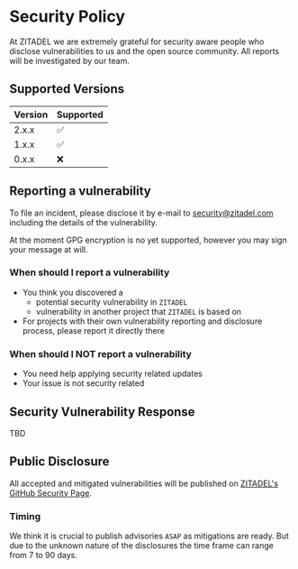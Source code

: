 # Security Policy

At ZITADEL we are extremely grateful for security aware people who disclose vulnerabilities to us and the open source community. All reports will be investigated by our team.

## Supported Versions

| Version | Supported          |
| ------- | ------------------ |
| 2.x.x   | :white_check_mark: |
| 1.x.x   | :white_check_mark: |
| 0.x.x   | :x:                |

## Reporting a vulnerability

To file an incident, please disclose it by e-mail to security@zitadel.com including the details of the vulnerability.

At the moment GPG encryption is no yet supported, however you may sign your message at will.

### When should I report a vulnerability

- You think you discovered a
  - potential security vulnerability in `ZITADEL`
  - vulnerability in another project that `ZITADEL` is based on
- For projects with their own vulnerability reporting and disclosure process, please report it directly there

### When should I NOT report a vulnerability

- You need help applying security related updates
- Your issue is not security related

## Security Vulnerability Response

TBD

## Public Disclosure

All accepted and mitigated vulnerabilities will be published on [ZITADEL's GitHub Security Page](https://github.com/zitadel/zitadel/security/advisories).

### Timing

We think it is crucial to publish advisories `ASAP` as mitigations are ready. But due to the unknown nature of the disclosures the time frame can range from 7 to 90 days.
